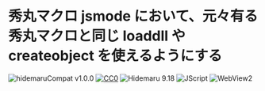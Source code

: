 # 秀丸マクロ jsmode において、元々有る 秀丸マクロと同じ loaddll や createobject を使えるようにする

![hidemaruCompat v1.0.0](https://img.shields.io/badge/hidemaruCompat-v1.0.0-6479ff.svg)
[![CC0](https://img.shields.io/badge/license-CC0-blue.svg?style=flat)](LICENSE)
![Hidemaru 9.18](https://img.shields.io/badge/Hidemaru-v9.18-6479ff.svg)
![JScript](https://img.shields.io/badge/JScript-OK-6479ff.svg)
![WebView2](https://img.shields.io/badge/WebView2-OK-6479ff.svg)
